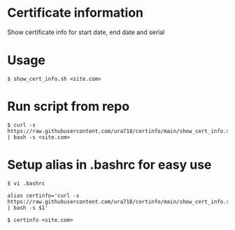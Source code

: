 # Certificate information
Show certificate info for start date, end date and serial

# Usage
    $ show_cert_info.sh <site.com>


# Run script from repo
    $ curl -s https://raw.githubusercontent.com/ura718/certinfo/main/show_cert_info.sh | bash -s <site.com>


# Setup alias in .bashrc for easy use
    $ vi .bashrc

    alias certinfo='curl -s https://raw.githubusercontent.com/ura718/certinfo/main/show_cert_info.sh | bash -s $1'
    
    $ certinfo <site.com>

